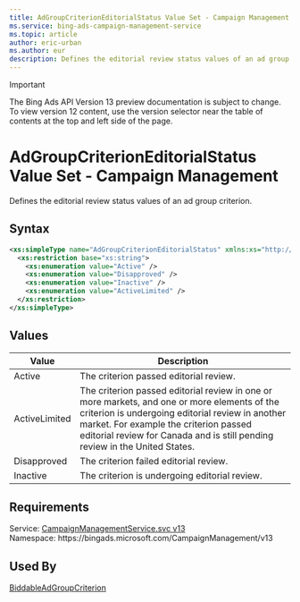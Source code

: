 ```yaml
---
title: AdGroupCriterionEditorialStatus Value Set - Campaign Management
ms.service: bing-ads-campaign-management-service
ms.topic: article
author: eric-urban
ms.author: eur
description: Defines the editorial review status values of an ad group criterion.
---
```

> [!IMPORTANT]
> The Bing Ads API Version 13 preview documentation is subject to change. To view version 12 content, use the version selector near the table of contents at the top and left side of the page.

# AdGroupCriterionEditorialStatus Value Set - Campaign Management
Defines the editorial review status values of an ad group criterion.

## Syntax
```xml
<xs:simpleType name="AdGroupCriterionEditorialStatus" xmlns:xs="http://www.w3.org/2001/XMLSchema">
  <xs:restriction base="xs:string">
    <xs:enumeration value="Active" />
    <xs:enumeration value="Disapproved" />
    <xs:enumeration value="Inactive" />
    <xs:enumeration value="ActiveLimited" />
  </xs:restriction>
</xs:simpleType>
```

## <a name="values"></a>Values

|Value|Description|
|-----------|---------------|
|<a name="active"></a>Active|The criterion passed editorial review.|
|<a name="activelimited"></a>ActiveLimited|The criterion passed editorial review in one or more markets, and one or more elements of the criterion is undergoing editorial review in another market. For example the criterion passed editorial review for Canada and is still pending review in the United States.|
|<a name="disapproved"></a>Disapproved|The criterion failed editorial review.|
|<a name="inactive"></a>Inactive|The criterion is undergoing editorial review.|

## Requirements
Service: [CampaignManagementService.svc v13](https://campaign.api.bingads.microsoft.com/Api/Advertiser/CampaignManagement/v13/CampaignManagementService.svc)  
Namespace: https\://bingads.microsoft.com/CampaignManagement/v13  

## Used By
[BiddableAdGroupCriterion](biddableadgroupcriterion.md)  
